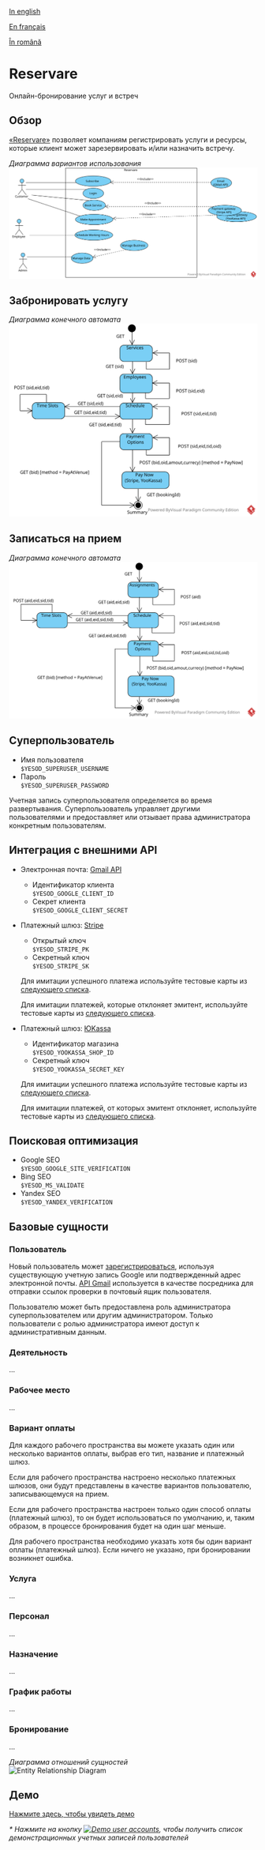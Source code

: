 [In english](https://github.com/ciukstar/reservare/blob/master/README.md)

[En français](https://github.com/ciukstar/reservare/blob/master/README.fr.md)

[În română](https://github.com/ciukstar/reservare/blob/master/README.ro.md)

# Reservare

Онлайн-бронирование услуг и встреч

## Обзор

[«Reservare»](https://reservareru-i4rimw5qwq-de.a.run.app) позволяет компаниям регистрировать услуги и ресурсы, которые клиент может зарезервировать и/или назначить встречу.  

*Диаграмма вариантов использования*  
![Use Case Diagram](static/img/Reservare-UCD.svg)

## Забронировать услугу
*Диаграмма конечного автомата*  
![State Machine Diagram](static/img/Reservare-Book-Service-SMD.svg)

## Записаться на прием
*Диаграмма конечного автомата*  
![State Machine Diagram](static/img/Reservare-Make-Appointment-SMD.svg)

## Суперпользователь
* Имя пользователя  
  ```$YESOD_SUPERUSER_USERNAME```
* Пароль  
  ```$YESOD_SUPERUSER_PASSWORD```
  
Учетная запись суперпользователя определяется во время развертывания. Суперпользователь управляет другими пользователями и предоставляет или отзывает права администратора конкретным пользователям.

## Интеграция с внешними API

* Электронная почта: [Gmail API](https://developers.google.com/gmail/api/guides)

  * Идентификатор клиента  
    ```$YESOD_GOOGLE_CLIENT_ID```
  * Секрет клиента  
    ```$YESOD_GOOGLE_CLIENT_SECRET```

* Платежный шлюз: [Stripe](https://stripe.com/)
  * Открытый ключ  
    ```$YESOD_STRIPE_PK```
  * Секретный ключ  
    ```$YESOD_STRIPE_SK```
    
  Для имитации успешного платежа используйте тестовые карты из [следующего списка](https://stripe.com/docs/testing?testing-method=card-numbers#cards).

  Для имитации платежей, которые отклоняет эмитент, используйте тестовые карты из [следующего списка](https://stripe.com/docs/testing?testing-method=card-numbers#declined-payments).

* Платежный шлюз: [ЮKassa](https://yookassa.ru/)
  * Идентификатор магазина  
    ```$YESOD_YOOKASSA_SHOP_ID```
  * Секретный ключ  
    ```$YESOD_YOOKASSA_SECRET_KEY```

  Для имитации успешного платежа используйте тестовые карты из [следующего списка](https://yookassa.ru/developers/payment-acceptance/testing-and-going-live/testing#test-bank-card-success).

  Для имитации платежей, от которых эмитент отклоняет, используйте тестовые карты из [следующего списка](https://yookassa.ru/developers/payment-acceptance/testing-and-going-live/testing#test-bank-card-cancellation-details).

## Поисковая оптимизация
* Google SEO  
  ```$YESOD_GOOGLE_SITE_VERIFICATION```
* Bing SEO  
  ```$YESOD_MS_VALIDATE```
* Yandex SEO  
  ```$YESOD_YANDEX_VERIFICATION```

## Базовые сущности

### Пользователь
Новый пользователь может [зарегистрироваться](https://reservareru-i4rimw5qwq-de.a.run.app/auth/login), используя существующую учетную запись Google или подтвержденный адрес электронной почты. [API Gmail](https://developers.google.com/gmail/api/guides) используется в качестве посредника для отправки ссылок проверки в почтовый ящик пользователя.

Пользователю может быть предоставлена роль администратора суперпользователем или другим администратором. Только пользователи с ролью администратора имеют доступ к административным данным.

### Деятельность
...

### Рабочее место
...

### Вариант оплаты
Для каждого рабочего пространства вы можете указать один или несколько вариантов оплаты, выбрав его тип, название и платежный шлюз.

Если для рабочего пространства настроено несколько платежных шлюзов, они будут представлены в качестве вариантов пользователю, записывающемуся на прием.

Если для рабочего пространства настроен только один способ оплаты (платежный шлюз), то он будет использоваться по умолчанию, и, таким образом, в процессе бронирования будет на один шаг меньше.

Для рабочего пространства необходимо указать хотя бы один вариант оплаты (платежный шлюз). Если ничего не указано, при бронировании возникнет ошибка.

### Услуга
...

### Персонал
...

### Назначение
...

### График работы
...

### Бронирование
...


*Диаграмма отношений сущностей*  
![Entity Relationship Diagram](static/img/Reservare-ERD.svg)

## Демо

[Нажмите здесь, чтобы увидеть демо](https://reservareru-i4rimw5qwq-de.a.run.app)

_* Нажмите на кнопку [![Demo user accounts](demo/button-demo-accounts.png)](https://reservareru-i4rimw5qwq-de.a.run.app/auth/login), чтобы получить список демонстрационных учетных записей пользователей_

